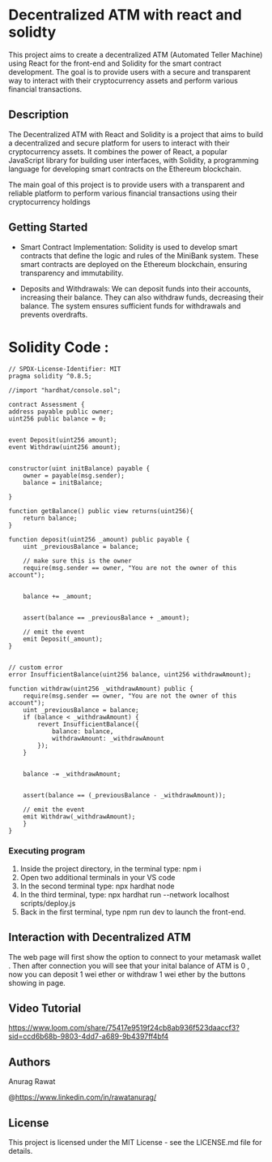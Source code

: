 
# Decentralized ATM with react and solidty 

This project aims to create a decentralized ATM (Automated Teller Machine) using React for the front-end and Solidity for the smart contract development. The goal is to provide users with a secure and transparent way to interact with their cryptocurrency assets and perform various financial transactions.

## Description

The Decentralized ATM with React and Solidity is a project that aims to build a decentralized and secure platform for users to interact with their cryptocurrency assets. It combines the power of React, a popular JavaScript library for building user interfaces, with Solidity, a programming language for developing smart contracts on the Ethereum blockchain.

The main goal of this project is to provide users with a transparent and reliable platform to perform various financial transactions using their cryptocurrency holdings

## Getting Started

* Smart Contract Implementation: Solidity is used to develop smart contracts that define the logic and rules of the MiniBank system. These smart contracts are deployed on the Ethereum blockchain, ensuring transparency and immutability.

* Deposits and Withdrawals: We can deposit funds into their accounts, increasing their balance. They can also withdraw funds, decreasing their balance. The system ensures sufficient funds for withdrawals and prevents overdrafts.


# Solidity Code : 

    // SPDX-License-Identifier: MIT
    pragma solidity ^0.8.5;

    //import "hardhat/console.sol";

    contract Assessment {
    address payable public owner;
    uint256 public balance = 0;
   

    event Deposit(uint256 amount);
    event Withdraw(uint256 amount);
    

    constructor(uint initBalance) payable {
        owner = payable(msg.sender);
        balance = initBalance;

    }

    function getBalance() public view returns(uint256){
        return balance;
    }

    function deposit(uint256 _amount) public payable {
        uint _previousBalance = balance;

        // make sure this is the owner
        require(msg.sender == owner, "You are not the owner of this account");

        
        balance += _amount;

        
        assert(balance == _previousBalance + _amount);

        // emit the event
        emit Deposit(_amount);
    }


    // custom error
    error InsufficientBalance(uint256 balance, uint256 withdrawAmount);

    function withdraw(uint256 _withdrawAmount) public {
        require(msg.sender == owner, "You are not the owner of this account");
        uint _previousBalance = balance;
        if (balance < _withdrawAmount) {
            revert InsufficientBalance({
                balance: balance,
                withdrawAmount: _withdrawAmount
            });
        }

       
        balance -= _withdrawAmount;

        
        assert(balance == (_previousBalance - _withdrawAmount));

        // emit the event
        emit Withdraw(_withdrawAmount);
        }
    }





### Executing program



1. Inside the project directory, in the terminal type: npm i
2. Open two additional terminals in your VS code
3. In the second terminal type: npx hardhat node
4. In the third terminal, type: npx hardhat run --network localhost scripts/deploy.js
5. Back in the first terminal, type npm run dev to launch the front-end.

## Interaction with Decentralized ATM 

The web page will first show the option to connect to your metamask wallet .
Then after connection you will see that your inital balance of ATM is 0 , now you can deposit 1 wei ether or withdraw 1 wei ether by the buttons showing in page.

## Video Tutorial 

https://www.loom.com/share/75417e9519f24cb8ab936f523daaccf3?sid=ccd6b68b-9803-4dd7-a689-9b4397ff4bf4

## Authors

Anurag Rawat
 
 @https://www.linkedin.com/in/rawatanurag/
## License

This project is licensed under the MIT License - see the LICENSE.md file for details.





 

